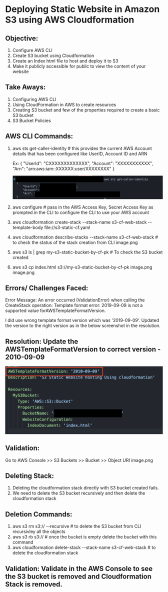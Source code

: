 # Deploying Static Website in Amazon S3 using AWS Cloudformation

## Objective: 
1. Configure AWS CLI 
1. Create S3 bucket using Cloudformation
3. Create an Index html file to host and deploy it to S3 
4. Make it publicly accessible for public to view the content of your website

## Take Aways: 
1. Configuring AWS CLI 
2. Using CloudFormation in AWS to create resources
3. Creating S3 bucket and few of the properties required to create a basic S3 bucket 
4. S3 Bucket Policies 

## AWS CLI Commands: 
1. aws sts get-caller-identity # this provides the current AWS Account details that has been configured like UserID, Account ID and ARN 

    Ex: 
    {
        "UserId": "CXXXXXXXXXXXXX",
        "Account": "XXXXXXXXXXX",
        "Arn": "arn:aws:iam::XXXXXX:user/XXXXXXXX"
    }

    ![Alt Text](./AWS_Details.png)
2. aws configure # pass in the AWS Access Key, Secret Access Key as prompted in the CLI to configure the CLI to use your AWS account 
3. aws cloudformation create-stack --stack-name s3-cf-web-stack --template-body file://s3-static-cf.yaml 
4. aws cloudformation describe-stacks --stack-name s3-cf-web-stack  # to check the status of the stack creation from CLI 
    image.png
5. aws s3 ls | grep my-s3-static-bucket-by-cf-pk  # To check the S3 bucket created
6. aws s3 cp index.html s3://my-s3-static-bucket-by-cf-pk 
    image.png
    image.png

## Errors/ Challenges Faced: 
Error Message: An error occurred (ValidationError) when calling the CreateStack operation: Template format error: 2019-09-09 is not a supported value forAWSTemplateFormatVersion.

I did use wrong template format version which was '2019-09-09'. Updated the version to the right version as in the below screenshot in the resolution.

## Resolution: Update the AWSTemplateFormatVersion to correct version - 2010-09-09 
![Alt Text](./Version_Correction.png) 

## Validation: 
Go to AWS Console >> S3 Buckets >> Bucket >> Object URI 
image.png

## Deleting Stack:
1. Deleting the cloudformation stack directly with S3 bucket created fails. 
2. We need to delete the S3 bucket recursively and then delete the cloudformation stack 

## Deletion Commands: 
1. aws s3 rm s3://<bucket-name> --recursive # to delete the S3 bucket from CLI recursivley all the objects
2. aws s3 rb s3://<bucket-name>  # once the bucket is empty delete the bucket with this command
3. aws cloudformation delete-stack --stack-name s3-cf-web-stack # to delete the cloudformation stack 

## Validation: Validate in the AWS Console to see the  S3 bucket is removed and Cloudformation Stack is removed. 

